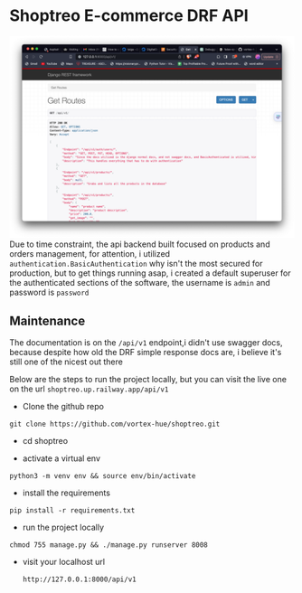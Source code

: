 # Shoptreo E-commerce DRF API

![dispay](./shoptreo.png)
Due to time constraint, the api backend built focused on products and orders management, for attention, i utilized `authentication.BasicAuthentication` why isn't the most secured for production, but to get things running asap, i created a default superuser for the authenticated sections of the software, the username is `admin` and password is `password`


## Maintenance 
The documentation is on the `/api/v1` endpoint,i didn't use swagger docs, because despite how old the DRF simple response docs are, i believe it's still one of the nicest out there

Below are the steps to run the project locally, but you can visit the live one on the url `shoptreo.up.railway.app/api/v1`

- Clone the github repo
```
git clone https://github.com/vortex-hue/shoptreo.git
```
- cd shoptreo

- activate a virtual env

```
python3 -m venv env && source env/bin/activate
```

- install the requirements

```
pip install -r requirements.txt
```

- run the project locally
```
chmod 755 manage.py && ./manage.py runserver 8008
```

- visit your localhost url
  ```
  http://127.0.0.1:8000/api/v1
  ```
